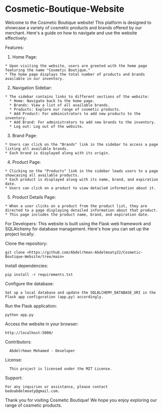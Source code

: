 # Cosmetic-Boutique-Website
Welcome to the Cosmetic Boutique website! This platform is designed to showcase a variety of cosmetic products and brands offered by our merchant. Here's a guide on how to navigate and use the website effectively:

Features:

  1. Home Page:

    * Upon visiting the website, users are greeted with the home page featuring the name "Cosmetic Boutique."
    * The home page displays the total number of products and brands available in our inventory.
  
  2. Navigation Sidebar:

    * The sidebar contains links to different sections of the website:
      * Home: Navigate back to the home page.
      * Brands: View a list of all available brands.
      * Products: Explore our range of cosmetic products.
      * Add Product: For administrators to add new products to the inventory.
      * Add Brand: For administrators to add new brands to the inventory.
      * Log out: Log out of the website.
      
  3. Brand Page:

    * Users can click on the "Brands" link in the sidebar to access a page listing all available brands.
    * Each brand is displayed along with its origin.

  4. Product Page:

    * Clicking on the "Products" link in the sidebar leads users to a page showcasing all available products.
    * Each product is displayed along with its name, brand, and expiration date.
    * Users can click on a product to view detailed information about it.
  5. Product Details Page:

    * When a user clicks on a product from the product list, they are directed to a page displaying detailed information about that product.
    * This page includes the product name, brand, and expiration date.
    
For Developers:
This website is built using the Flask web framework and SQLAlchemy for database management. 
Here's how you can set up the project locally:

Clone the repository:

    git clone <https://github.com/Abdelrhman-Abdelmoaty22/Cosmetic-Boutique-Website/tree/main>

    
Install dependencies:

    pip install -r requirements.txt

Configure the database:

    Set up a local database and update the SQLALCHEMY_DATABASE_URI in the Flask app configuration (app.py) accordingly.
    
Run the Flask application:

    python app.py
    
Access the website in your browser:

    http://localhost:5000/
    
Contributors:

      Abdelrhman Mohamed - Developer
      
License:

      This project is licensed under the MIT License.

Support:

    For any inquiries or assistance, please contact bedoabdelmoaty@gmail.com.

Thank you for visiting Cosmetic Boutique! We hope you enjoy exploring our range of cosmetic products.
